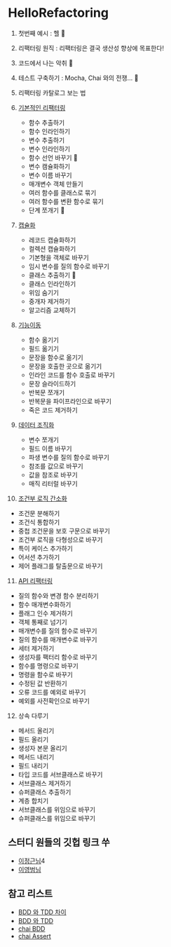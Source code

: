 # HelloRefactoring
1. 첫번째 예시 : 헬 :book:
2. 리팩터링 원직 : 리팩터링은 결국 생산성 향상에 목표한다!
3. 코드에서 나는 악취 :book:
4. 테스트 구축하기 : Mocha, Chai 와의 전쟁... :book: 
5. 리팩터링 카탈로그 보는 법

6. [기본적인 리팩터링](https://github.com/accidentlywoo/HelloRefactoring/tree/master/src/chapter6)
   - 함수 추출하기
   - 함수 인라인하기
   - 변수 추출하기
   - 변수 인라인하기
   - 함수 선언 바꾸기 :book:
   - 변수 캠슐화하기
   - 변수 이름 바꾸기
   - 매개변수 객체 만들기
   - 여러 함수를 클래스로 묶기
   - 여러 함수를 변환 함수로 묶기
   - 단계 쪼개기 :book:
7. [캡슐화](https://github.com/accidentlywoo/HelloRefactoring/tree/master/src/chapter7)
   - 레코드 캡슐화하기
   - 컬렉션 캡슐화하기
   - 기본형을 객체로 바꾸기
   - 임시 변수를 질의 함수로 바꾸기
   - 클래스 추출하기 :book:
   - 클래스 인라인하기
   - 위임 숨기기
   - 중개자 제거하기
   - 알고리즘 교체하기
8. [기능이동](https://github.com/accidentlywoo/HelloRefactoring/tree/master/src/chapter8)
   - 함수 옮기기
   - 필드 옮기기
   - 문장을 함수로 옮기기
   - 문장을 호출한 곳으로 옮기기
   - 인라인 코드를 함수 호출로 바꾸기
   - 문장 슬라이드하기
   - 반복문 쪼개기
   - 반복문을 파이프라인으로 바꾸기
   - 죽은 코드 제거하기
9. [데이터 조직화](https://github.com/accidentlywoo/HelloRefactoring/tree/master/src/chapter9)
   - 변수 쪼개기
   - 필드 이름 바꾸기
   - 파생 변수를 질의 함수로 바꾸기
   - 참조를 값으로 바꾸기
   - 값을 참조로 바꾸기
   - 매직 리터럴 바꾸기
10. [조건부 로직 간소화](https://github.com/accidentlywoo/HelloRefactoring/tree/master/src/chapter10)
   - 조건문 분해하기
   - 조건식 통합하기
   - 중첩 조건문을 보호 구문으로 바꾸기
   - 조건부 로직을 다형성으로 바꾸기
   - 특이 케이스 추가하기
   - 어서션 추가하기
   - 제어 플래그를 탈출문으로 바꾸기
11. [API 리팩터링](https://github.com/accidentlywoo/HelloRefactoring/tree/master/src/chapter11)
   - 질의 함수와 변경 함수 분리하기
   - 함수 매개변수화하기
   - 플래그 인수 제거하기
   - 객체 통째로 넘기기
   - 매개변수를 질의 함수로 바꾸기
   - 질의 함수를 매개변수로 바꾸기
   - 세터 제거하기
   - 생성자를 팩터리 함수로 바꾸기
   - 함수를 명령으로 바꾸기
   - 명령을 함수로 바꾸기
   - 수정된 값 반환하기
   - 오류 코드를 예외로 바꾸기
   - 예외를 사전확인으로 바꾸기
12. 상속 다루기
   - 메서드 올리기
   - 필드 올리기
   - 생성자 본문 올리기
   - 메서드 내리기
   - 필드 내리기
   - 타입 코드를 서브클래스로 바꾸기
   - 서브클래스 제거하기
   - 슈퍼클래스 추출하기
   - 계층 합치기
   - 서브클래스를 위임으로 바꾸기
   - 슈퍼클래스를 위임으로 바꾸기
  

## 스터디 원들의 깃헙 링크 쑤
- [이정근님](https://github.com/redrebel/refactoring2)4
- [이영범님](https://github.com/youngbeomrhee/refactoring_2nd)

## 참고 리스트
- [BDD 와 TDD 차이](https://blog.aliencube.org/ko/2014/04/02/differences-between-bdd-and-tdd/)
- [BDD 와 TDD](https://blog.aliencube.org/ko/2014/04/02/differences-between-bdd-and-tdd/)
- [chai BDD](https://www.chaijs.com/api/bdd/)
- [chai Assert](https://www.chaijs.com/api/assert/)
